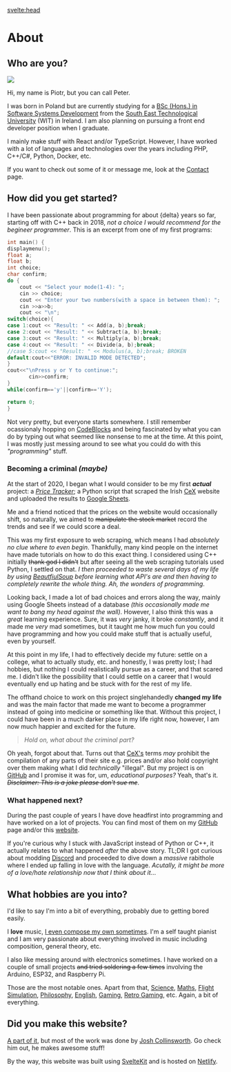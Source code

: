 <svelte:head>
  <title>About</title>
</svelte:head>

<script>
  import { onMount } from 'svelte'
  import { OpenSheetMusicDisplay } from 'opensheetmusicdisplay'

  const epoch = new Date(Date.UTC(2018, 6, 29, 8, 26, 0, 0));
  const diff = new Date(Date.now() - epoch);
  const delta = Math.round(diff.getTime() / (1000*60*60*24*31*12))

  onMount(async () => {
    const osmd = new OpenSheetMusicDisplay("example");
    await osmd.load("/mxml/gluttony_short.musicxml");
    osmd.zoom = 0.5
    await osmd.render()
  })
</script>

# About

## Who are you?

<div class="pfp-container"><img class="pfp" src="/images/pfp.jpg" /></div>

Hi, my name is Piotr, but you can call Peter.

I was born in Poland but are currently studying for a [BSc (Hons.) in Software Systems Development](https://www.wit.ie/courses/bsc-hons-in-software-systems-development-degree-course) from the [South East Technological University](https://www.setu.ie/) (WIT) in Ireland. I am also planning on pursuing a front end developer position when I graduate.

I mainly make stuff with React and/or TypeScript. However, I have worked with a lot of languages and technologies over the years including PHP, C++/C#, Python, Docker, etc.

If you want to check out some of it or message me, look at the [Contact](/contact) page.

## How did you get started?

I have been passionate about programming for about {delta} years so far, starting off with C++ back in 2018, *not a choice I would recommend for the begineer programmer*. This is an excerpt from one of my first programs:

```cpp
int main() {
displaymenu();
float a;
float b;
int choice;
char confirm;
do {
    cout << "Select your mode(1-4): ";
    cin >> choice;
    cout << "Enter your two numbers(with a space in between them): ";
    cin >>a>>b;
    cout << "\n";
switch(choice){
case 1:cout << "Result: " << Add(a, b);break;
case 2:cout << "Result: " << Subtract(a, b);break;
case 3:cout << "Result: " << Multiply(a, b);break;
case 4:cout << "Result: " << Divide(a, b);break;
//case 5:cout << "Result: " << Modulus(a, b);break; BROKEN
default:cout<<"ERROR: INVALID MODE DETECTED";
}
cout<<"\nPress y or Y to continue:";
       cin>>confirm;
}
while(confirm=='y'||confirm=='Y');

return 0;
}
```

Not very pretty, but everyone starts somewhere. I still remember ocassionaly hopping on [CodeBlocks](https://www.codeblocks.org/) and being fascinated by what you can do by typing out what seemed like nonsense to me at the time. At this point, I was mostly just messing around to see what you could do with this *"programming"* stuff.

### Becoming a criminal *(maybe)*

At the start of 2020, I began what I would consider to be my first ***actual*** project: a [*Price Tracker*](https://github.com/piotrpdev/WeBuy-Cex-Price-Tracker); a Python script that scraped the Irish [CeX](https://ie.webuy.com/) website and uploaded the results to [Google Sheets](https://www.google.com/sheets/about/).

Me and a friend noticed that the prices on the website would occasionally shift, so naturally, we aimed to ~~manipulate the stock market~~ record the trends and see if we could score a deal.

This was my first exposure to web scraping, which means I had *absolutely no clue where to even begin*. Thankfully, many kind people on the internet have made tutorials on how to do this exact thing. I considered using C++ initially ~~thank god I didn't~~ but after seeing all the web scraping tutorials used Python, I settled on that. *I then proceeded to waste several days of my life by using [BeautfiulSoup](https://www.crummy.com/software/BeautifulSoup/bs4/doc/) before learning what API's are and then having to completely rewrite the whole thing. Ah, the wonders of programming*.

Looking back, I made a lot of bad choices and errors along the way, mainly using Google Sheets instead of a database *(this occasionally made me want to bang my head against the wall)*. However, I also think this was a *great* learning experience. Sure, it was *very* janky, it broke *constantly*, and it made me *very* mad sometimes, but it taught me how much fun you could have programming and how you could make stuff that is actually useful, even by yourself.

At this point in my life, I had to effectively decide my future: settle on a college, what to actually study, etc. and honestly, I was pretty lost; I had hobbies, but nothing I could realistically pursue as a career, and that scared me. I didn't like the possibility that I could settle on a career that I would eventually end up hating and be stuck with for the rest of my life.

The offhand choice to work on this project singlehandedly **changed my life** and was the main factor that made me want to become a programmer instead of going into medicine or something like that. Without this project, I could have been in a much darker place in my life right now, however, I am now much happier and excited for the future.

> *Hold on, what about the criminal part?*

Oh yeah, forgot about that. Turns out that [CeX's](https://ie.webuy.com/site/terms/) terms *may* prohibit the compilation of any parts of their site e.g. prices and/or also hold copyright over them making what I did *technically* "illegal". But my project is on [GitHub](https://github.com/piotrpdev/WeBuy-Cex-Price-Tracker) and I promise it was for, um, *educational purposes?* Yeah, that's it. *~~Disclaimer: This is a joke please don't sue me~~*.

### What happened next?

During the past couple of years I have dove headfirst into programming and have worked on a lot of projects. You can find most of them on my [GitHub](https://github.com/piotrpdev) page and/or this [website](/projects).

If you're curious why I stuck with JavaScript instead of Python or C++, it actually relates to what happened *after* the above story. TL;DR I got curious about modding [Discord](https://discord.com/) and proceeded to dive down a *massive* rabithole where I ended up falling in love with the language. *Acutally, it might be more of a love/hate relationship now that I think about it*...

## What hobbies are you into?

I'd like to say I'm into a bit of everything, probably due to getting bored easily.

I **love** music, [I even compose my own sometimes](https://musescore.com/piotrbplaczek). I'm a self taught pianist and I am very passionate about everything involved in music including composition, general theory, etc.

<div id="example" class="music-container"></div>

I also like messing around with electronics sometimes. I have worked on a couple of small projects ~~and tried soldering a few times~~ involving the Arduino, ESP32, and Raspberry Pi.

Those are the most notable ones. Apart from that, [Science](https://www.youtube.com/user/vsauce), [Maths](https://www.youtube.com/c/3blue1brown), [Flight Simulation](https://www.youtube.com/user/Airforceproud95), [Philosophy](https://www.youtube.com/c/Exurb1a), [English](https://www.dictionaryofobscuresorrows.com/), [Gaming](/images/gmod.png), [Retro Gaming](/images/pkmn.jpg), etc. Again, a bit of everything.

## Did you make this website?

[A part of it](https://github.com/piotrpdev/website), but most of the work was done by [Josh Collinsworth](https://github.com/josh-collinsworth/sveltekit-blog-starter). Go check him out, he makes awesome stuff!

By the way, this website was built using [SvelteKit](https://kit.svelte.dev/) and is hosted on [Netlify](https://www.netlify.com/).